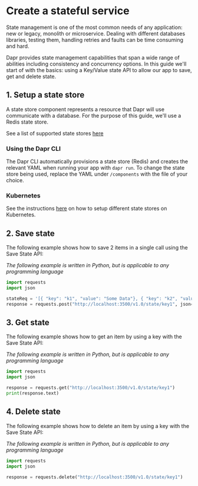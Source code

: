# Create a stateful service

State management is one of the most common needs of any application: new or legacy, monolith or microservice.
Dealing with different databases libraries, testing them, handling retries and faults can be time consuming and hard.

Dapr provides state management capabilities that span a wide range of abilities including consistency and concurrency options.
In this guide we'll start of with the basics: using a Key/Value state API to allow our app to save, get and delete state.

## 1. Setup a state store

A state store component represents a resource that Dapr will use communicate with a database.
For the purpose of this guide, we'll use a Redis state store.

See a list of supported state stores [here](../setup-state-store/supported-state-stores.md)

### Using the Dapr CLI

The Dapr CLI automatically provisions a state store (Redis) and creates the relevant YAML when running your app with `dapr run`.
To change the state store being used, replace the YAML under `/components` with the file of your choice.

### Kubernetes

See the instructions [here](../setup-state-store) on how to setup different state stores on Kubernetes.

## 2. Save state

The following example shows how to save 2 items in a single call using the Save State API:

*The following example is written in Python, but is applicable to any programming language*

```python
import requests
import json

stateReq = '[{ "key": "k1", "value": "Some Data"}, { "key": "k2", "value": "Some More Data"}]'
response = requests.post("http://localhost:3500/v1.0/state/key1", json=stateReq)
```

## 3. Get state

The following example shows how to get an item by using a key with the Save State API:

*The following example is written in Python, but is applicable to any programming language*

```python
import requests
import json

response = requests.get("http://localhost:3500/v1.0/state/key1")
print(response.text)
```

## 4. Delete state

The following example shows how to delete an item by using a key with the Save State API:

*The following example is written in Python, but is applicable to any programming language*

```python
import requests
import json

response = requests.delete("http://localhost:3500/v1.0/state/key1")
```